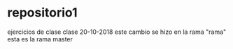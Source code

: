 # repositorio1
ejercicios de clase
clase 20-10-2018
este cambio se hizo en la rama "rama"
esta es la rama master

